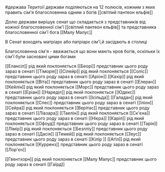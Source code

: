 #держава
Теритоії держави поділяються на 12 полюсів, кожним з яких править сім'я благословенна одним з богів [[світлий пантеон ельфів]]

Долю держави вирішує сенат що складається з представників від кожної благословенної сім'ї [[світлий пантеон ельфів]] та представника благословенної сім'ї  бога [[Малу Малус]]

В Сенат воходять матріарх або патріарх сім'ї,й засідають в столиці

Благословенна сім'я - вважається що вони мають кров богів, оскільки їх  сім'ї були засновані  цими богами

[[Елансіл]]	 рід який поклоняється 	[[Беорі]]	 представник цього роду зараз в сенаті	[[Тіморія]]
[[Сілейр]]	 рід який поклоняється 	[[Соліс]]	 представник цього роду зараз в сенаті	[[Аріон]]
[[Кахір]]	 рід який поклоняється 	[[Віта]]	 представник цього роду зараз в сенаті	[[Елеран]]
[[Кейлін]]	 рід який поклоняється 	[[Морс]]	 представник цього роду зараз в сенаті	[[Еріан]]
[[Нареділ]]	 рід який поклоняється 	[[Юдекс]]	 представник цього роду зараз в сенаті	[[Ісільда]]
[[Галадан]]	 рід який поклоняється 	[[Спес]]	 представник цього роду зараз в сенаті	[[Іліон]]
[[Сейра]]	 рід який поклоняється 	[[Верітас]]	 представник цього роду зараз в сенаті	[[Ліазара]]
[[Таелін]]	 рід який поклоняється 	[[Ск'єна]]	 представник цього роду зараз в сенаті	[[Нієра]]
[[Каріл]]	 рід який поклоняється 	[[Офоуд]]	 представник цього роду зараз в сенаті	[[Тарін]]
[[Лімір]]	 рід який поклоняється 	[[Безлліу]]	 представник цього роду зараз в сенаті	[[Дасія]]
[[Темей]]	 рід який поклоняється 	[[Зеус]]	 представник цього роду зараз в сенаті	[[Кілір ]]
[[Аґіл]]	 рід який поклоняється 	[[Курренз]]	 представник цього роду зараз в сенаті	[[Лор'єн]]

[[Гвентхорн]]	 рід який поклоняється 	[[Малу Малус]]	 представник цього роду зараз в сенаті	[[Гаїрд]]